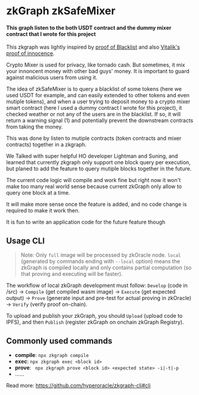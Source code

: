 # zkGraph zkSafeMixer

#### This graph listen to the both USDT contract and the dummy mixer contract that I wrote for this project

This zkgraph was lightly inspired by [proof of Blacklist](https://github.com/varun-doshi/Proof-of-Blacklist-zkGraph) and also [Vitalik's proof of innocence](https://papers.ssrn.com/sol3/papers.cfm?abstract_id=4563364). 

Crypto Mixer is used for privacy, like tornado cash. But sometimes, it mix your innoncent money with other bad guys' money. It is important to guard against malicious users from using it. 

The idea of zkSafeMixer is to query a blacklist of some tokens (here we used USDT for example, and can easily extended to other tokens and even mutiple tokens), and when a user trying to deposit money to a crypto mixer smart contract (here I used a dummy contract I wrote for this project), it checked weather or not any of the users are in the blacklist. If so, it will return a warning signal (1) and potentially prevent the downstream contracts from taking the money.

This was done by listen to mutiple contracts (token contracts and mixer contracts) together in a zkgraph.

We Talked with super helpful HO developer Lightman and Suning, and learned that currently zkgraph only support one block query per execution, but planed to add the feature to query mutiple blocks together in the future.

The current code logic will compile and work fine but right now it won't make too many real world sense because current zkGraph only allow to query one block at a time.

It will make more sense once the feature is added, and no code change is required to make it work then.

It is fun to write an application code for the future feature though 

 

####  



## Usage CLI

> Note: Only `full` image will be processed by zkOracle node. `local` (generated by commands ending with `--local` option) means the zkGraph is compiled locally and only contains partial computation (so that proving and executing will be faster).

The workflow of local zkGraph development must follow: `Develop` (code in /src) -> `Compile` (get compiled wasm image) -> `Execute` (get expected output) -> `Prove` (generate input and pre-test for actual proving in zkOracle) -> `Verify` (verify proof on-chain).

To upload and publish your zkGraph, you should `Upload` (upload code to IPFS), and then `Publish` (register zkGraph on onchain zkGraph Registry).

## Commonly used commands

- **compile**: `npx zkgraph compile`
- **exec**: `npx zkgraph exec <block id>`
- **prove**: ` npx zkgraph prove <block id> <expected state> -i|-t|-p`
- ……

Read more: https://github.com/hyperoracle/zkgraph-cli#cli
